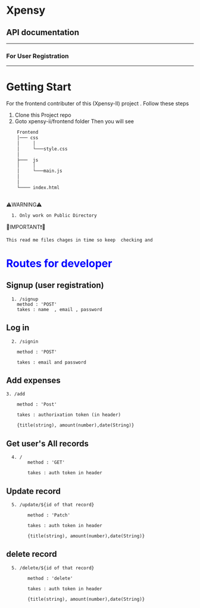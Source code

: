 # Xpensy

## API documentation
---
### For User Registration

----

# Getting Start 
For the frontend contributer of this (Xpensy-II) project . Follow these steps
1. Clone this Project repo
1. Goto xpensy-ii/frontend folder Then you will see

```bash
    Frontend
    │─── css
    │     │       
    │     └───style.css
    │      
    ├───  js  
    │     │ 
    │     └───main.js
    │     
    │ 
    └──── index.html
    
```

⚠️WARNING⚠️

      1. Only work on Public Directory


🔴IMPORTANT❗🔴
    
    This read me files chages in time so keep  checking and 


# <span style="color:blue">**Routes for developer**</span>

## Signup (user registration)

      1. /signup    
        method : 'POST'
        takes : name  , email , password


## Log in

      2. /signin 

        method : 'POST'

        takes : email and password

## Add  expenses

    3. /add
   
        method : 'Post'
        
        takes : authorixation token (in header)

        {title(string), amount(number),date(String)}

##  Get user's All records

      4. /
            method : 'GET'

            takes : auth token in header

## Update record

      5. /update/${id of that record}

            method : 'Patch'

            takes : auth token in header

            {title(string), amount(number),date(String)}

## delete  record

      5. /delete/${id of that record}

            method : 'delete'

            takes : auth token in header

            {title(string), amount(number),date(String)}